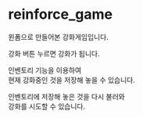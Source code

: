 # reinforce_game

윈폼으로 만들어본 강화게임입니다.  

강화 버튼 누르면 강화가 됩니다.  

인벤토리 기능을 이용하여  
현재 강화중인 것을 저장해 놓을 수 있습니다.  

인벤토리에 저장해 놓은 것을 다시 불러와  
강화를 시도할 수 있습니다.  

